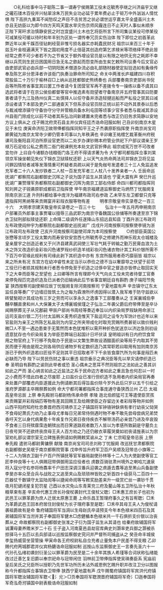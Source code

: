 <!-- { "loadSidebar": true } -->
　　○礼科给事中马子聪陈二事一谓寿宁侯赐第工役未讫毓秀亭继之兴济庙宇又继之礲石镂木百役并兴帖翠涂朱万民失业功必延于累年费必止于钜万中外汹汹人情忧惧  陛下高拱九重耳不闻愁叹之声目不击贫苦之状必谓世运亨嘉太平全盛虽兴土木亦且无妨臣以为即今四方天鸣天震水旱灾伤京师风霾连日不止天时人事似未顺序  正陛下宵旰求治慎静安民之时岂宜盛兴土木也乞将臣所言下所司集议某役可停某役可减某役可缓以待时和年丰别为区处一谓传奉冗员实伤治体  陛下即位之初首革此弊近年以来千蹊百径钻剌经营非惟亏损名器实亦耗蠹民财况  祖宗以来百三十年于兹玉叶金枝遍满天下皆之国初用度不止倍蓗其创造府第乞求禄米等项络绎不绝此皆经常之费不可少者若不为之节省又于额外增设官员是以有限之地供无穷之耗即不幸继以兵荒则生民日困国用日急无名之歛起而怨变所由生矣乞敕所司议奏今后文官必由吏部武官必由兵部一切阴阳医术僧道杂流必由礼部随材器使定拟铨选如有夤缘传奉及陈乞非分恩泽者许该衙门执奏治罪命所司知之  命关中两淮长庐福建四川存积常股盐二十万引于榆林召□上纳从巡抚都御史熊绣奏也  兵部覆奏南京吏部尚书倪岳等所陈修省事宜其曰罢工作者请今复团营官军再不差拨令专一操练以备不虞其曰选武将者请于在京公侯伯都督等官中推选素有勋望者守备南京并五府管事其曰防要害者请于九江及扬州仪真二处慎择人以任守备并添造轻揵巡船而严私役之禁其曰减添设者请下本部及吏户二部通查天下但系添设官员除正统以前不动外其景泰以后悉与裁减增添镇守守备协守分守并管粮兵备水利屯田等顷事少官多者悉与裁减其添设州县衙门除成化以前不动者其系弘治间新建置未完者悉与改正仍旧务求简静以安地方议上俱从之  戊子赐沈府灵石县主并仪宾任廷杰诰命冠服如制  己丑卯刻南京木星见于未位  庚寅命济阳卫故带俸都指挥同知平王之子杰袭原职指挥使  升南京尚宝司卿黄钺为南京太常寺少卿仍管本司事以九年秩满也  辛卯雍王祐橒乞裁革衡州府税课司及衡阳县河泊所原设官吏而以二处岁办课钞赐本府管业供祀下户部议谓亲王岁禄万石足给公私之费而二衙门税课例充本处文武官折俸此  祖宗成宪万世不可改者宜勿许  上曰自今诸额办钱粮衙门各王府不得请求著为令  大宁都司都指挥佥事刘杲领京军操坐朝见失仪下锦衣卫狱赎杖还职  上以天气炎热命两法司并锦衣卫将见监问罪囚情轻者减等发落情重可矜疑者具疏以闻于是免枷号发遣者三十三人免监追发充军者二十六人发炒铁者二人杖一百发充军者三人杖八十发养亲者一人  壬辰命巡抚湖广都察院右副都御史沉晖之子说为国子监生从其请也  宁夏大震有声  癸巳升巡抚湖广兼赞理军务都察院右副都御史沉晖为南京工部右侍郎  命四川都司都指挥同知刘昇之子锐袭原职成都前卫指挥使  甲午南京福建道监察御史马炳然丁忧服阕复除南京浙江道  升刑科都给事中庞泮为福建布政司右参政  乙未罕东左卫都督只克等遣指挥阿黑纳等来贡赐宴并彩叚衣服等物有差
　　明孝宗敬皇帝实录卷之一百三十六
　大明孝宗建天敬皇帝实录卷之一百三十七
　　弘治十一年五月丙申朔南京户部署员外郎事主事贾瓘以擅辱三品武职为南京守备魏国公徐俌等所奏逮至京下锦衣卫狱刑部拟赎徒还职  上命降二级调外任遂降山东招远县知县  丁酉升浙江布政司左布政使阎仲宇为都察院右副都御史巡抚湖广  戊戌升河南按察司按察使李镜为浙江布政司左布政使  己亥升河南按察司副使邓庠为本司按察使
　　○府部臣英国公张懋等言顷岁工役太繁内而寿安钦安宫西七所毓秀亭之修建外而神乐观太仓城楼及皇亲屋宇之创造近者又于兴济县建真武祠使三军壮气耗于转输之勤万民膏血浪为土木之饰又改造织金彩妆闪色诸罗叚纱织造羊绒彩妆闪色诸衣物计其工料价银所需不下百万中官缘此规利有司缘此剥下其织造中亦有  东宫所服用者奇巧靡丽皆  祖宗以来之所未有况  东宫方在幼冲睿性未定当示以恭俭之德不当以奢靡导之伏望于前项工役已行者损其规制未行者悉令停免至于织造之过侈中官之督造亦皆停止取回实天下之大幸而臣等之至望也  上曰卿等所言有理即今天气向炎工役未完者待督工官奏来停免叚匹完造织造及已派者仍旧输纳此后节省事宜朝廷自有斟酌  庚子端阳节免宴  狭西按察司副使柳应辰丁忧服阕复除河南按察司  宁夏地震有声  辛丑镇守辽东太监任良等奏广宁边墙旧皆筑土为之每为霖潦所坏虏因得以潜入我军难于防守兹欲以砖甓甃砌计其成功有三岁之劳而可以享永久之逸事下工部覆奏从之  壬寅襄城伯李黼卒黼直隶和州人大保兼太子太傅襄城侯瑾之子弘治二年袭父爵后府带俸至是卒讣闻赐祭葬无子从兄鄌嗣  甲辰户部尚书周经等奏近奉旨以内织染局罗叚缺用命浙江运司支盐价银二万引付太监韩义麦秀织造惟天下盐运司之设专为军饷计也近年以来官盐则为亲王之所陈乞私盐则为内官之所夹带成化时取充赏赐所费甚钜以致价贱利微□人不至一遇边患束手无策然而本色犹堆积以需开种折色犹送京以济边急则初设遗意犹存也今织染局复为举臣恐弊端日起国计日坏伏读  皇明祖训有日内府饮食常用之物官府上下行移不免取办于民是以文繁生弊故设酒醋面织染等局于内取其不劳民而便于用由是观之则各局供应诸物岁有定数织造乃其常职若曰取用有加则南京苏浙已于例外织造若曰匠役不足则其平日招取者不下千余皆食廪饩所为何事是叚匹未必缺而乃导  陛下以劳民伤财之事以重违  祖宗垂示之典况臣等先以旱灾请停织造已奉  圣明自有斟酌之谕则此举者或恐  圣心偶未之思耳不然则祖宗之法如此之善其训如此之严而  圣心纳言如此之近盐法之系于民命边方者如此之重且急也何忍以一时之小费而不惜此四者之尽废耶  上曰盐价业已准行但织造不急用者内织染局官再奏来处置户部覆虑内臣遂援此为例请断其后得旨盐价除今岁外此后只岁以五千引给之  淮府罗源郡主卒赐祭葬如例  命大宁都司署都指挥佥事庞通守备狭西兰州  乙巳  太祖高皇帝忌辰  上祭  奉先殿驸马都尉杨伟承命祭  孝陵  迤北伯颜猛可王等遣使臣赏孩来贡赐宴并彩叚绢匹等物有差其回赐王及给赐使臣之存留边关者彩叚等物并如例  山西平阳府知府杜忠奏晋府西河靖恭王之子镇国将军钟铬钟鈇俱有孝行幼丧父恸哭不食母妃萧氏力劝乃止事母尤孝每日兄弟常侍侧遇时物不奉不敢先尝母尝病兄弟焚香吁天乞以身代病果愈十年疾复作兄弟日夜侍疾衣不解带汤药必亲尝乃进及卒哀毁不食者三日将殡霡霂连朝殡出而日霁道路观者数万人皆以为孝感所致嗣是守墓负土日夜号哭不还欲终丧庶母王夫人百方劝之乃还仍敝衣草履哭奠如初丧请旌表以为宗室劝礼部议谓宗室无立碑旌表例请如例赐敕奖谕从之  丁未  仁宗昭皇帝忌辰  上祭  奉先殿  遣驸马都尉黄镛祭  献陵  南京尚宝司司丞刘称丁忧服阕  改巡抚甘肃都察院右副都御史吴珉于南京都察院管事  戊申传旨升府军卫百户吴顺及冠带总小旗等二十二人为锦衣卫副千户百户所镇抚等官军器局副使孙林等十二人为大使副使等官工匠李仲良等十七人俱赐冠带俱御用监应役者也  虏数百骑驻肃州境外之喇哈兀速泉将入寇分守右参将杨翥率千户田志深调汉番兵迎袭之虏遁去翥等追至黑山兵备副使李旻亦率众至合兵与战败之又追至夹山及琐琐林皆败之斩首四十级获马二百四十一匹器仗千数镇守太监陆訚等以捷闻命訚等写敕奖励差来升一级赏纻丝一袭钞千贯  夜月犯键闭星复犯罚星  己酉以水灾免山东青莱兖三府及鳌山等五卫所弘治十年秋粮草束有差  辛亥命代惠王庶长孙俊杖袭封代王俊杖父聦氵□禾惠王庶长子也初为武邑王以罪革爵为庶人迁居太原惠王薨  上命乐昌王暂理府事久之有旨宥聦氵□禾为革爵武邑王回本府居住封俊杖为长子理府事至是聦氵□禾卒其母王夫人为俊杖请袭祖爵故有是命  鲁府辅国将军当淍以生母赵氏卒请预支今年本色禄米四百石及其弟辅国将军当泭并其子奉国将军健木□虑健楯本色禄米共一千石俱折支价银以治丧葬从之  命故都察院右副都御史张淮之子衍为国子监生从其请也  给秦府故辅国将军诚瀷母妻养赡米岁二十石  壬子盗入河南夏邑县劫官库典史刘灏率吏兵御之灏被杀掠驿马十五匹以去兵部请以巡按监察御史究问并严督所司捕盗从之  癸丑命丰城侯李玺扬威营坐营管操  甲寅命各王府校尉私自佥充者止量免本户民差不得支粮  乙卯赐代府苪城郡君并仪宾杨鎕诰命冠服如制  巡按山东监察御史王一言奏先圣六十一代孙孔弘绪初袭封衍圣公以罪革爵为民至是二十余年其族人希瑾等合词状称弘绪能改过迁善乞复旧爵以奉宗祀命与冠带闲住  羽林前卫带俸指挥使吴瑛奏臣系  宪庙前皇后吴氏之兄臣所以授职乃先世军功所历未沾外戚恩例乞赐升职并改注卫分以图报称今升都指挥佥事锦衣卫带俸  狭西宁夏地震有声  戊午赐蜀府镇国将军宾洪代府镇国将军聦汝辅国将军聦＜氵兊＞□页奉国将军聦潣晋府辅国将军奇氵□迤奉国将军奇泓奇泭镇国中尉表极诰命冠服如制
